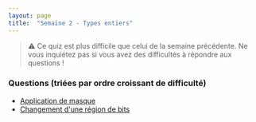```yaml
---
layout: page
title:  "Semaine 2 - Types entiers"
---
```


> ⚠️ Ce quiz est plus difficile que celui de la semaine précédente. Ne vous inquiétez pas si vous avez des difficultés à répondre aux questions !

### Questions (triées par ordre croissant de difficulté)

* [Application de masque](application_masque.md)
* [Changement d'une région de bits](set_bit.md)